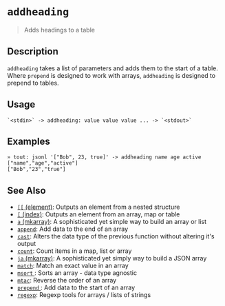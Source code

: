 # `addheading`

> Adds headings to a table

## Description

`addheading` takes a list of parameters and adds them to the start of a table.
Where `prepend` is designed to work with arrays, `addheading` is designed to
prepend to tables.

## Usage

    `<stdin>` -> addheading: value value value ... -> `<stdout>`

## Examples

```
» tout: jsonl '["Bob", 23, true]' -> addheading name age active
["name","age","active"]
["Bob","23","true"]
```

## See Also

- [`[[` (element)](./element.md):
  Outputs an element from a nested structure
- [`[` (index)](./index2.md):
  Outputs an element from an array, map or table
- [`a` (mkarray)](./a.md):
  A sophisticated yet simple way to build an array or list
- [`append`](./append.md):
  Add data to the end of an array
- [`cast`](./cast.md):
  Alters the data type of the previous function without altering it's output
- [`count`](./count.md):
  Count items in a map, list or array
- [`ja` (mkarray)](./ja.md):
  A sophisticated yet simply way to build a JSON array
- [`match`](./match.md):
  Match an exact value in an array
- [`msort` ](./msort.md):
  Sorts an array - data type agnostic
- [`mtac`](./mtac.md):
  Reverse the order of an array
- [`prepend` ](./prepend.md):
  Add data to the start of an array
- [`regexp`](./regexp.md):
  Regexp tools for arrays / lists of strings
